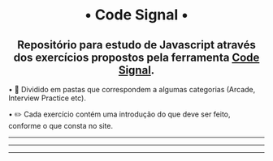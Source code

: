 <h1 align='center'>• Code Signal •</h1>

<h2 align='center'>Repositório para estudo de Javascript através dos exercícios propostos pela ferramenta <a href='https://app.codesignal.com/' target='blank'>Code Signal</a>.</h2>

• 📂 Dividido em pastas que correspondem a algumas categorias (Arcade, Interview Practice etc).

• ✏️ Cada exercício contém uma introdução do que deve ser feito, conforme o que consta no site.
_________________________________________________________________________________________________________________________________________________________________________________
_________________________________________________________________________________________________________________________________________________________________________________
_________________________________________________________________________________________________________________________________________________________________________________
